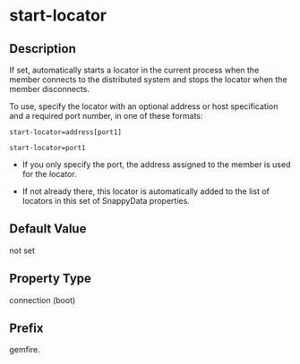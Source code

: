 # start-locator

## Description

If set, automatically starts a locator in the current process when the member connects to the distributed system and stops the locator when the member disconnects.

To use, specify the locator with an optional address or host specification and a required port number, in one of these formats:

```pre
start-locator=address[port1] 
```

```pre
start-locator=port1
```

* If you only specify the port, the address assigned to the member is used for the locator.

* If not already there, this locator is automatically added to the list of locators in this set of SnappyData properties.

<!--* If you set `start-locator`, do not also specify `mcast-port`. -->

## Default Value

not set

## Property Type

connection (boot)

## Prefix

gemfire.
